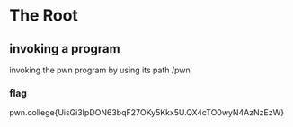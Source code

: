 # The Root
## invoking a program
invoking the pwn program by using its path /pwn
### flag
pwn.college{UisGi3IpDON63bqF27OKy5Kkx5U.QX4cTO0wyN4AzNzEzW}
